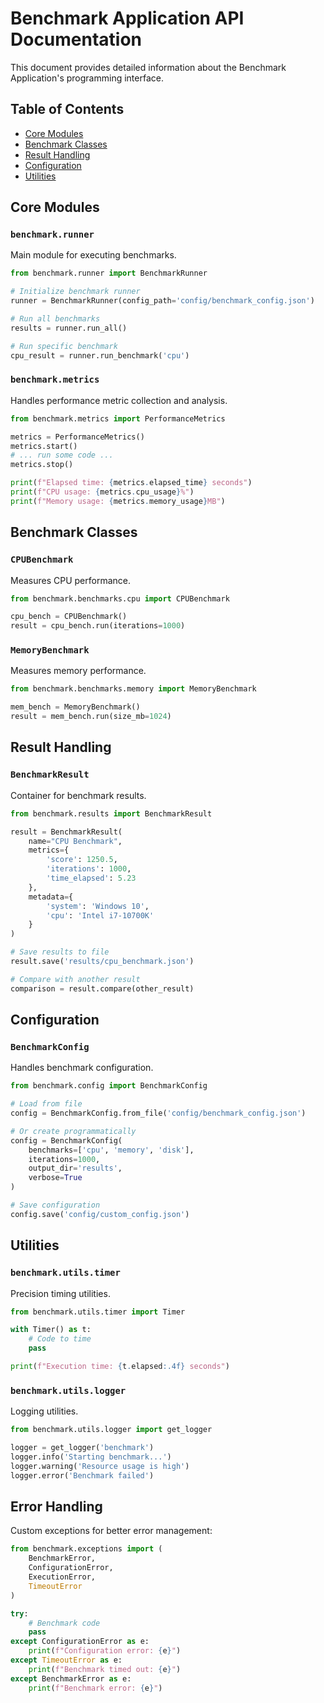 # Benchmark Application API Documentation

This document provides detailed information about the Benchmark Application's programming interface.

## Table of Contents
- [Core Modules](#core-modules)
- [Benchmark Classes](#benchmark-classes)
- [Result Handling](#result-handling)
- [Configuration](#configuration)
- [Utilities](#utilities)

## Core Modules

### `benchmark.runner`
Main module for executing benchmarks.

```python
from benchmark.runner import BenchmarkRunner

# Initialize benchmark runner
runner = BenchmarkRunner(config_path='config/benchmark_config.json')

# Run all benchmarks
results = runner.run_all()

# Run specific benchmark
cpu_result = runner.run_benchmark('cpu')
```

### `benchmark.metrics`
Handles performance metric collection and analysis.

```python
from benchmark.metrics import PerformanceMetrics

metrics = PerformanceMetrics()
metrics.start()
# ... run some code ...
metrics.stop()

print(f"Elapsed time: {metrics.elapsed_time} seconds")
print(f"CPU usage: {metrics.cpu_usage}%")
print(f"Memory usage: {metrics.memory_usage}MB")
```

## Benchmark Classes

### `CPUBenchmark`
Measures CPU performance.

```python
from benchmark.benchmarks.cpu import CPUBenchmark

cpu_bench = CPUBenchmark()
result = cpu_bench.run(iterations=1000)
```

### `MemoryBenchmark`
Measures memory performance.

```python
from benchmark.benchmarks.memory import MemoryBenchmark

mem_bench = MemoryBenchmark()
result = mem_bench.run(size_mb=1024)
```

## Result Handling

### `BenchmarkResult`
Container for benchmark results.

```python
from benchmark.results import BenchmarkResult

result = BenchmarkResult(
    name="CPU Benchmark",
    metrics={
        'score': 1250.5,
        'iterations': 1000,
        'time_elapsed': 5.23
    },
    metadata={
        'system': 'Windows 10',
        'cpu': 'Intel i7-10700K'
    }
)

# Save results to file
result.save('results/cpu_benchmark.json')

# Compare with another result
comparison = result.compare(other_result)
```

## Configuration

### `BenchmarkConfig`
Handles benchmark configuration.

```python
from benchmark.config import BenchmarkConfig

# Load from file
config = BenchmarkConfig.from_file('config/benchmark_config.json')

# Or create programmatically
config = BenchmarkConfig(
    benchmarks=['cpu', 'memory', 'disk'],
    iterations=1000,
    output_dir='results',
    verbose=True
)

# Save configuration
config.save('config/custom_config.json')
```

## Utilities

### `benchmark.utils.timer`
Precision timing utilities.

```python
from benchmark.utils.timer import Timer

with Timer() as t:
    # Code to time
    pass

print(f"Execution time: {t.elapsed:.4f} seconds")
```

### `benchmark.utils.logger`
Logging utilities.

```python
from benchmark.utils.logger import get_logger

logger = get_logger('benchmark')
logger.info('Starting benchmark...')
logger.warning('Resource usage is high')
logger.error('Benchmark failed')
```

## Error Handling

Custom exceptions for better error management:

```python
from benchmark.exceptions import (
    BenchmarkError,
    ConfigurationError,
    ExecutionError,
    TimeoutError
)

try:
    # Benchmark code
    pass
except ConfigurationError as e:
    print(f"Configuration error: {e}")
except TimeoutError as e:
    print(f"Benchmark timed out: {e}")
except BenchmarkError as e:
    print(f"Benchmark error: {e}")
```
